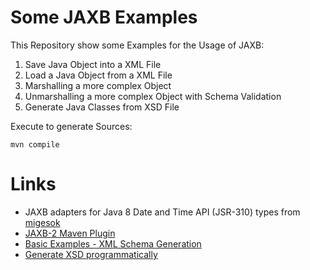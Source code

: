 Some JAXB Examples
==================

This Repository show some Examples for the Usage of JAXB:

1. Save Java Object into a XML File
2. Load a Java Object from a XML File
3. Marshalling a more complex Object
4. Unmarshalling a more complex Object with Schema Validation
5. Generate Java Classes from XSD File

Execute to generate Sources:
````
mvn compile
````

# Links #
* JAXB adapters for Java 8 Date and Time API (JSR-310) types
  from [migesok](https://github.com/migesok/jaxb-java-time-adapters)
* [JAXB-2 Maven Plugin](http://www.mojohaus.org/jaxb2-maven-plugin/Documentation/v2.2/schemagen-mojo.html)
* [Basic Examples - XML Schema Generation](http://www.mojohaus.org/jaxb2-maven-plugin/Documentation/v2.2/example_schemagen_basic.html)
* [Generate XSD programmatically](http://wiki.eclipse.org/EclipseLink/Examples/MOXy/JAXB/GenerateSchema)
